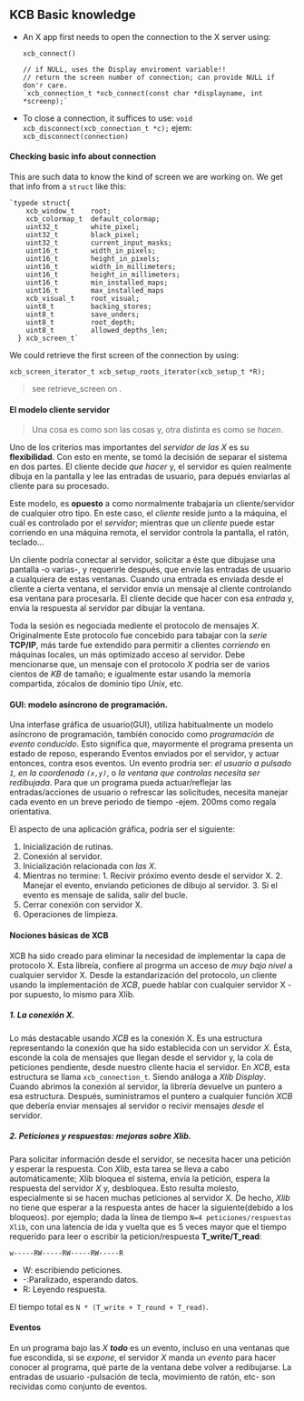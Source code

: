## __KCB__ Basic knowledge

- An X app first needs to open the connection to the X server using:

  `xcb_connect()`

      // if NULL, uses the Display enviroment variable!!
      // return the screen number of connection; can provide NULL if don'r care.
      `xcb_connection_t *xcb_connect(const char *displayname, int *screenp);`

- To close a connection, it suffices to use:
    `void xcb_disconnect(xcb_connection_t *c);` ejem: `xcb_disconnect(connection)`

#### Checking basic info about connection
This are such data to know the kind of screen we are working on. We get that
info from a `struct` like this:

    `typede struct{
        xcb_window_t    root;
        xcb_colormap_t  default_colormap;
        uint32_t        white_pixel;
        uint32_t        black_pixel;
        uint32_t        current_input_masks;
        uint16_t        width_in_pixels;
        uint16_t        height_in_pixels;
        uint16_t        width_in_millimeters;
        uint16_t        height_in_millimeters;
        uint16_t        min_installed_maps;
        uint16_t        max_installed_maps
        xcb_visual_t    root_visual;
        uint8_t         backing_stores;
        uint8_t         save_unders;
        uint8_t         root_depth;
        uint8_t         allowed_depths_len;
      } xcb_screen_t`

We could retrieve the first screen of the connection by using:

  `xcb_screen_iterator_t xcb_setup_roots_iterator(xcb_setup_t *R);`
> see retrieve_screen on .

#### El modelo cliente servidor
> Una cosa es como son las cosas y, otra distinta es como se _hacen_.

Uno de los criterios mas importantes del _servidor de las X_ es su __flexibilidad__.
Con esto en mente, se tomó la decisión de separar el sistema en dos partes. El cliente
decide _que hacer_ y, el servidor es quien realmente dibuja en la pantalla y lee las
entradas de usuario, para depués enviarlas al cliente para su procesado.

Este modelo, es __opuesto__ a como normalmente trabajaría un cliente/servidor de cualquier
otro tipo. En este caso, el _cliente_ reside junto a la máquina, el cuál es controlado
por el _servidor_; mientras que un _cliente_ puede estar corriendo en una máquina remota,
el servidor controla la pantalla, el ratón, teclado...

Un cliente podría conectar al servidor, solicitar a éste que dibujase una pantalla
-o varias-, y requerirle después, que envíe las entradas de usuario a cualquiera de estas
ventanas.
Cuando una entrada es enviada desde el cliente a cierta ventana, el servidor envía
un mensaje al cliente controlando esa ventana para procesarla. El cliente decide que
hacer con esa _entrada_ y, envía la respuesta al servidor par dibujar la ventana.

Toda la sesión es negociada mediente el protocolo de mensajes _X_. Originalmente Este
protocolo fue concebido para tabajar con la _serie_ __TCP/IP__, más tarde fue extendido
para permitir a clientes _corriendo_ en máquinas locales, un más optimizado acceso al
servidor. Debe mencionarse que, un mensaje con el protocolo _X_ podria ser de varios
cientos de _KB_ de tamaño; e igualmente estar usando la memoria compartida, zócalos de
dominio tipo _Unix_, etc.

#### GUI: modelo asíncrono de programación.
Una interfase gráfica de usuario(GUI), utiliza habitualmente un modelo asíncrono
de programación, también conocido como _programación de evento conducido_. Esto
significa que, mayormente el programa presenta un estado de reposo, esperando Eventos
enviados por el servidor, y actuar entonces, contra esos eventos.
Un evento prodría ser: _el usuario a pulsado `1`, en la coordenada `(x,y)`_, o _la
ventana que controlas necesita ser redibujada_.
Para que un programa pueda actuar/reflejar las entradas/acciones de usuario o refrescar
las solicitudes, necesita manejar cada evento en un breve periodo de tiempo -ejem. 200ms
como regala orientativa.

El aspecto de una aplicación gráfica, podría ser el siguiente:
  1. Inicialización de rutinas.
  2. Conexión al servidor.
  3. Inicialización relacionada con _las X_.
  4. Mientras no termine:
    1. Recivir próximo evento desde el servidor X.
    2. Manejar el evento, enviando peticiones de dibujo al servidor.
    3. Si el evento es mensaje de salida, salir del bucle.
  5. Cerrar conexión con servidor X.
  6. Operaciones de limpieza.

#### Nociones básicas de XCB
XCB ha sido creado para eliminar la necesidad de implementar la capa de protocolo X.
Esta libreía, confiere al progrma un acceso de _muy bajo nivel_ a cualquier servidor X.
Desde la estandarización del protocolo, un cliente usando la implementación de _XCB_,
puede hablar con cualquier servidor X -por supuesto, lo mismo para Xlib.

##### 1. La conexión _X_.
Lo más destacable usando _XCB_ es la conexión X. Es una estructura representando
la conexión que ha sido establecida con un servidor _X_. Ésta, esconde la cola de
mensajes que llegan desde el servidor y, la cola de peticiones pendiente, desde nuestro
cliente hacia el servidor.
En _XCB_, esta estructura se llama `xcb_connection_t`. Siendo análoga a _Xlib Display_.
Cuando abrimos la conexión al servidor, la librería devuelve un puntero a esa
estructura. Después, suministramos el puntero a cualquier función _XCB_ que debería
enviar mensajes al servidor o recivir mensajes _desde_ el servidor.

##### 2. Peticiones y respuestas: mejoras sobre Xlib.
Para solicitar información desde el servidor, se necesita hacer una petición y esperar
la respuesta. Con _Xlib_, esta tarea se lleva a cabo automáticamente; Xlib bloquea el
sistema, envía la petición, espera la respuesta del servidor _X_ y, desbloquea.
Esto resulta molesto, especialmente si se hacen muchas peticiones al servidor X.
De hecho, _Xlib_ no tiene que esperar a la respuesta antes de hacer la siguiente(debido
a los bloqueos). por ejemplo; dada la línea de tiempo `N=4 peticiones/respuestas Xlib`,
con una latencia de ida y vuelta que es 5 veces mayor que el tiempo requerido para
leer o escribir la peticion/respuesta __T_write/T_read__:

    w-----RW-----RW-----RW-----R


  * W: escribiendo peticiones.
  * -:Paralizado, esperando datos.
  * R: Leyendo respuesta.

El tiempo total es `N * (T_write + T_round + T_read)`.


#### Eventos
En un programa bajo las _X_ **_todo_** es un evento, incluso en una ventanas que
fue escondida, si se _expone_, el servidor _X_ manda un _evento_ para hacer conocer
al programa, qué parte de la ventana debe volver a redibujarse.
La entradas de usuario -pulsación de tecla, movimiento de ratón, etc- son recividas
como conjunto de eventos.
